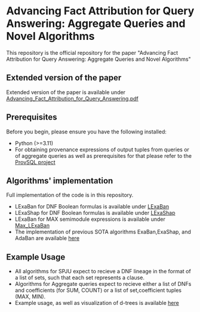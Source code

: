 # Advancing Fact Attribution for Query Answering: Aggregate Queries and Novel Algorithms
This repository is the official repository for the paper "Advancing Fact Attribution for Query Answering: Aggregate Queries and Novel Algorithms"

## Extended version of the paper
Extended version of the paper is available under [Advancing_Fact_Attribution_for_Query_Answering.pdf](Advancing_Fact_Attribution_for_Query_Answering.pdf)

## Prerequisites

Before you begin, please ensure you have the following installed:

- Python (>=3.11)
- For obtaining provenance expressions of output tuples from queries or of aggregate queries as well as prerequisites for that please refer to the [ProvSQL project
](https://github.com/PierreSenellart/provsql)

## Algorithms' implementation

Full implementation of the code is in this repository. 
* LExaBan for DNF Boolean formulas is available under [LExaBan](Algorithms/LExaBan/BanzhafCircuit.py)
* LExaShap for DNF Boolean formulas is available under [LExaShap](Algorithms/LExaShap/ShapleyCircuit.py)
* LExaBan for MAX semimodule expressions is available under [Max_LExaBan](Algorithms/Max_LExaBan/ArithmeticCircuit.py)
* The implementation of previous SOTA algorithms ExaBan,ExaShap, and AdaBan are available [here](https://github.com/Omer-Abramovich/AdaBan)

## Example Usage
* All algorithms for SPJU expect to recieve a DNF lineage in the format of a list of sets, such that each set represents a clause.
* Algorithms for Aggregate queries expect to recieve either a list of DNFs and coefficients (for SUM, COUNT) or a list of set,coefficient tuples (MAX, MIN).
* Example usage, as well as visualization of d-trees is available [here](Notebooks/Experiments.ipynb)
